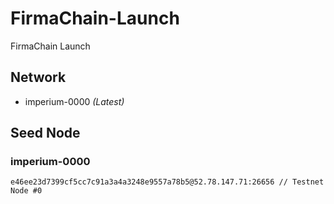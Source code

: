 # FirmaChain-Launch
FirmaChain Launch

## Network
  - imperium-0000  *(Latest)*

## Seed Node
### imperium-0000
```
e46ee23d7399cf5cc7c91a3a4a3248e9557a78b5@52.78.147.71:26656 // Testnet Node #0
```
